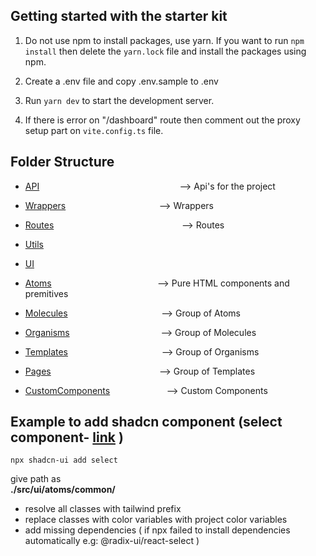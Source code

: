 ## Getting started with the starter kit

1. Do not use npm to install packages, use yarn. If you want to run `npm install` then delete the `yarn.lock` file and install the packages using npm.

2. Create a .env file and copy .env.sample to .env

3. Run `yarn dev` to start the development server.

4. If there is error on "/dashboard" route then comment out the proxy setup part on `vite.config.ts` file.

## Folder Structure

- [API](./src/api/readme.md)$~~~~~~~~~~~~~~~~~~~~~~~~~~~~~~~~~~~~~~~~~~~~~~~~~~~~~~~~~$--> Api's for the project

- [Wrappers](./src/api/wrappers/readme.md)$~~~~~~~~~~~~~~~~~~~~~~~~~~~~~~~~~~~~~~$--> Wrappers

- [Routes](./src/routes/readme.md)$~~~~~~~~~~~~~~~~~~~~~~~~~~~~~~~~~~~~~~~~~~~~~~~~~~~~$--> Routes

- [Utils](./src/utils/readme.md)

- [UI](./src/ui/readme.md)

- [Atoms](./src/ui/atoms/readme.md)$~~~~~~~~~~~~~~~~~~~~~~~~~~~~~~~~~~~~~~~~~~~$--> Pure HTML components and premitives

- [Molecules](./src/ui/molecules/readme.md)$~~~~~~~~~~~~~~~~~~~~~~~~~~~~~~~~~~~~~~$--> Group of Atoms

- [Organisms](./src/ui/organisms/readme.md)$~~~~~~~~~~~~~~~~~~~~~~~~~~~~~~~~~~~~~$--> Group of Molecules

- [Templates](./src/ui/templates/readme.md)$~~~~~~~~~~~~~~~~~~~~~~~~~~~~~~~~~~~~~~$--> Group of Organisms

- [Pages](./src/ui/pages/readme.md)$~~~~~~~~~~~~~~~~~~~~~~~~~~~~~~~~~~~~~~~~~~~~$--> Group of Templates

- [CustomComponents](./src/ui/customComponents/readme.md)$~~~~~~~~~~~~~~~~~~~~~~~$--> Custom Components

## Example to add shadcn component (select component- [link](https://ui.shadcn.com/docs/components/select) )

    npx shadcn-ui add select

give path as  
 **./src/ui/atoms/common/**

- resolve all classes with tailwind prefix
- replace classes with color variables with project color variables
- add missing dependencies ( if npx failed to install dependencies automatically e.g: @radix-ui/react-select )
